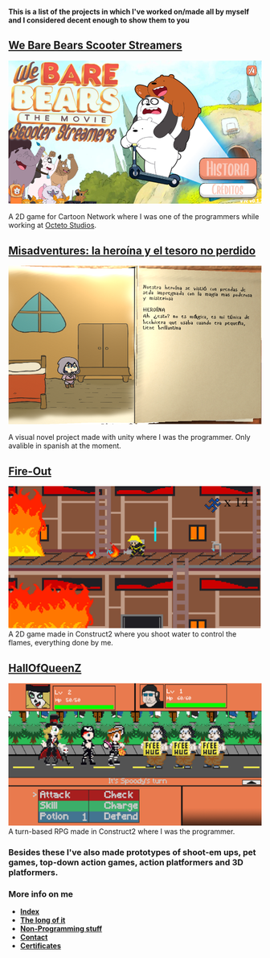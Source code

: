 **This is a list of the projects in which I've worked on/made all by myself and I considered decent enough to show them to you**


## [We Bare Bears Scooter Streamers](https://www.cartoonnetworkasia.com/games/we-bare-bears-the-movie-scooter-streamers/play)
![mis](https://github.com/niquion/niquion.github.io/blob/master/wbb.png?raw=true)

A 2D game for Cartoon Network where I was one of the programmers while working at [Octeto Studios](http://octetostudios.com).

## [Misadventures: la heroína y el tesoro no perdido](https://niquion.itch.io/misadventures)
![mis](https://github.com/niquion/niquion.github.io/blob/master/m.png?raw=true)

A visual novel project made with unity where I was the programmer. Only avalible in spanish at the moment.

## [Fire-Out](https://niquion.itch.io/fire-out)
![FO](https://github.com/niquion/niquion.github.io/blob/master/fo.png?raw=true)
A 2D game made in Construct2 where you shoot water to control the flames, everything done by me.

## [HallOfQueenZ](https://niquion.itch.io/hoq)
![HOQZ](https://github.com/niquion/niquion.github.io/blob/master/hoq.png?raw=true)
A turn-based RPG made in Construct2 where I was the programmer.



### Besides these I've also made prototypes of shoot-em ups, pet games, top-down action games, action platformers and 3D platformers.


### More info on me

* [**Index**](https://niquion.github.io/)
* [**The long of it**](https://niquion.github.io/about)
* [**Non-Programming stuff**](https://niquion.github.io/other)
* [**Contact**](https://niquion.github.io/contact)
* [**Certificates**](https://niquion.github.io/certificates)
